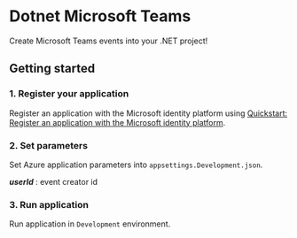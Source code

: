 # **Dotnet Microsoft Teams**

Create Microsoft Teams events into your .NET project!

## **Getting started**

### 1. Register your application

Register an application with the Microsoft identity platform using [Quickstart: Register an application with the Microsoft identity platform](https://docs.microsoft.com/en-us/azure/active-directory/develop/quickstart-register-app).

### 2. Set parameters

Set Azure application parameters into `appsettings.Development.json`.

***userId*** : event creator id

### 3. Run application

Run application in `Development` environment.